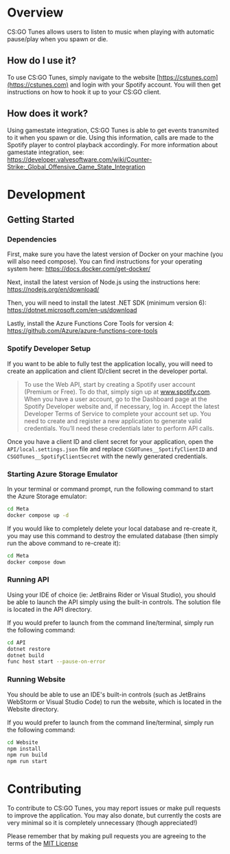 # Overview

CS:GO Tunes allows users to listen to music when playing with automatic pause/play when you spawn or die. 

## How do I use it?

To use CS:GO Tunes, simply navigate to the website [https://cstunes.com](https://cstunes.com) and login with your Spotify account. You will then get instructions on how to hook it up to your CS:GO client.

## How does it work?

Using gamestate integration, CS:GO Tunes is able to get events transmited to it when you spawn or die. Using this information, calls are made to the Spotify player to control playback accordingly. For more information about gamestate integration, see: https://developer.valvesoftware.com/wiki/Counter-Strike:_Global_Offensive_Game_State_Integration

# Development

## Getting Started

### Dependencies

First, make sure you have the latest version of Docker on your machine (you will also need compose). You can find instructions for your operating system here: https://docs.docker.com/get-docker/

Next, install the latest version of Node.js using the instructions here: https://nodejs.org/en/download/

Then, you will need to install the latest .NET SDK (minimum version 6): https://dotnet.microsoft.com/en-us/download

Lastly, install the Azure Functions Core Tools for version 4: https://github.com/Azure/azure-functions-core-tools

### Spotify Developer Setup

If you want to be able to fully test the application locally, you will need to create an application and client ID/client secret in the developer portal.

> To use the Web API, start by creating a Spotify user account (Premium or Free). To do that, simply sign up at www.spotify.com.
> When you have a user account, go to the Dashboard page at the Spotify Developer website and, if necessary, log in. Accept the latest Developer Terms of Service to complete your account set up.
> You need to create and register a new application to generate valid credentials. You’ll need these credentials later to perform API calls.

Once you have a client ID and client secret for your application, open the `API/local.settings.json` file and replace `CSGOTunes__SpotifyClientID` and `CSGOTunes__SpotifyClientSecret` with the newly generated credentials.

### Starting Azure Storage Emulator

In your terminal or command prompt, run the following command to start the Azure Storage emulator:

```bash
cd Meta
docker compose up -d
```

If you would like to completely delete your local database and re-create it, you may use this command to destroy the emulated database (then simply run the above command to re-create it):

```bash
cd Meta
docker compose down
```

### Running API

Using your IDE of choice (ie: JetBrains Rider or Visual Studio), you should be able to launch the API simply using the built-in controls. The solution file is located in the API directory.

If you would prefer to launch from the command line/terminal, simply run the following command:
```bash
cd API
dotnet restore
dotnet build
func host start --pause-on-error
```

### Running Website

You should be able to use an IDE's built-in controls (such as JetBrains WebStorm or Visual Studio Code) to run the website, which is located in the Website directory.

If you would prefer to launch from the command line/terminal, simply run the following command:
```bash
cd Website
npm install
npm run build
npm run start
```

# Contributing

To contribute to CS:GO Tunes, you may report issues or make pull requests to improve the application. You may also donate, but currently the costs are very minimal so it is completely unnecessary (though appreciated!)

Please remember that by making pull requests you are agreeing to the terms of the [MIT License](https://github.com/csgotunes/csgotunes/blob/main/LICENSE)